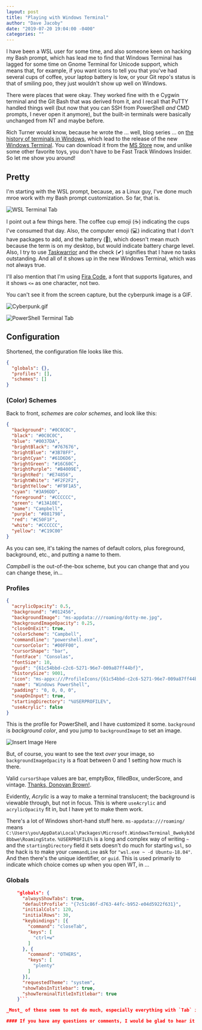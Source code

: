 ```yaml
---
layout: post
title: "Playing with Windows Terminal"
author: "Dave Jacoby"
date: "2019-07-20 19:04:00 -0400"
categories: ""
---
```


I have been a WSL user for some time, and also someone keen on hacking my Bash prompt, which has lead me to find that Windows Terminal has lagged for some time on Gnome Terminal for Unicode support, which means that, for example, if you want icons to tell you that you've had several cups of coffee, your laptop battery is low, or your Git repo's status is that of smiling poo, they just wouldn't show up well on Windows.

There were places that were okay. They worked fine with th e Cygwin terminal and the Git Bash that was derived from it, and I recall that PuTTY handled things well (but now that you can SSH from PowerShell _and_ CMD prompts, I never open it anymore), but the built-in terminals were basically unchanged from NT and maybe before.

Rich Turner would know, because he wrote the ... well, blog series ... on [the history of terminals in Windows](https://devblogs.microsoft.com/commandline/windows-command-line-backgrounder/), which lead to the release of the new [Windows Terminal](https://github.com/microsoft/terminal). You can download it from the [MS Store](https://www.microsoft.com/en-us/p/windows-terminal-preview/9n0dx20hk701) now, and unlike some other favorite toys, you don't have to be Fast Track Windows Insider. So let me show you around!

## Pretty

I'm starting with the WSL prompt, because, as a Linux guy, I've done much mroe work with my Bash prompt customization. So far, that is.

![WSL Terminal Tab](https://jacoby.github.io/images/wt_wsl.png)

I point out a few things here. The coffee cup emoji (☕) indicating the cups I've consumed that day. Also, the computer emoji (💻) indicating that I don't have packages to add, and the battery (🔋), which doesn't mean much because the term is on my desktop, but would indicate battery charge level. Also, I try to use [Taskwarrior]() and the check (✔) signifies that I have no tasks outstanding. And all of it shows up in the new Windows Terminal, which was not always true.

I'll also mention that I'm using [Fira Code](https://github.com/tonsky/FiraCode), a font that supports ligatures, and it shows `<=` as one character, not two.

You can't see it from the screen capture, but the cyberpunk image is a GIF.

![Cyberpunk.gif](https://jacoby.github.io/images/cyberpunk.gif)

![PowerShell Terminal Tab](https://jacoby.github.io/images/wt_ps.png)

## Configuration

Shortened, the configuration file looks like this.

```json
{
  "globals": {},
  "profiles": [],
  "schemes": []
}
```

### (Color) Schemes

Back to front, _schemes_ are _color schemes_, and look like this:

```json
{
  "background": "#0C0C0C",
  "black": "#0C0C0C",
  "blue": "#0037DA",
  "brightBlack": "#767676",
  "brightBlue": "#3B78FF",
  "brightCyan": "#61D6D6",
  "brightGreen": "#16C60C",
  "brightPurple": "#B4009E",
  "brightRed": "#E74856",
  "brightWhite": "#F2F2F2",
  "brightYellow": "#F9F1A5",
  "cyan": "#3A96DD",
  "foreground": "#CCCCCC",
  "green": "#13A10E",
  "name": "Campbell",
  "purple": "#881798",
  "red": "#C50F1F",
  "white": "#CCCCCC",
  "yellow": "#C19C00"
}
```

As you can see, it's taking the names of default colors, plus foreground, background, etc., and putting a name to them.

_Campbell_ is the out-of-the-box scheme, but you can change that and you can change these, in...

### Profiles

```json
{
  "acrylicOpacity": 0.5,
  "background": "#012456",
  "backgroundImage": "ms-appdata:///roaming/dotty-me.jpg",
  "backgroundImageOpacity": 0.25,
  "closeOnExit": true,
  "colorScheme": "Campbell",
  "commandline": "powershell.exe",
  "cursorColor": "#00FF00",
  "cursorShape": "bar",
  "fontFace": "Consolas",
  "fontSize": 10,
  "guid": "{61c54bbd-c2c6-5271-96e7-009a87ff44bf}",
  "historySize": 9001,
  "icon": "ms-appx:///ProfileIcons/{61c54bbd-c2c6-5271-96e7-009a87ff44bf}.png",
  "name": "Windows PowerShell",
  "padding": "0, 0, 0, 0",
  "snapOnInput": true,
  "startingDirectory": "%USERPROFILE%",
  "useAcrylic": false
}
```

This is the profile for PowerShell, and I have customized it some. `background` is _background color_, and you jump to `backgroundImage` to set an image.

![Insert Image Here]()

But, of course, you want to see the text _over_ your image, so `backgroundImageOpacity` is a float between 0 and 1 setting how much is there.

Valid `cursorShape` values are bar, emptyBox, filledBox, underScore, and vintage. [Thanks, Donovan Brown!](http://donovanbrown.com/post/Cursor-shapes-for-new-Windows-Terminal/).

Evidently, _Acrylic_ is a way to make a terminal translucent; the background is viewable through, but not in focus. This is where `useAcrylic` and `acrylicOpacity` fit in, but I have yet to make them work.

There's a lot of Windows short-hand stuff here. `ms-appdata:///roaming/` means `C:\Users\you\AppData\Local\Packages\Microsoft.WindowsTerminal_8wekyb3d8bbwe\RoamingState`. `%USERPROFILE%` is a long and complex way of writing `~` and the `startingDirectory` field it sets doesn't do much for starting `wsl`, so the hack is to make your `commandLine` ask for `"wsl.exe ~ -d Ubuntu-18.04"`. And then there's the unique identifier, or `guid`. This is used primarily to indicate which choice comes up when you open WT, in ...

### Globals

````json
    "globals": {
      "alwaysShowTabs": true,
      "defaultProfile": "{7c51c86f-d763-44fc-b952-e04d5922f631}",
      "initialCols": 120,
      "initialRows": 30,
      "keybindings": [{
        "command": "closeTab",
        "keys": [
          "ctrl+w"
        ]
      }, {
        "command": "OTHERS",
        "keys": [
          "plenty"
        ]
      }],
      "requestedTheme": "system",
      "showTabsInTitlebar": true,
      "showTerminalTitleInTitlebar": true
    }```

_Most_ of these seem to not do much, especially everything with `Tab` in the key. `defaultProfile` is what decides which of your choices come up when you open a tab or create a window, and that is set by that profile's `guid`.

#### If you have any questions or comments, I would be glad to hear it. Ask me on [Twitter](https://twitter.com/jacobydave) or [make an issue on my blog repo](https://github.com/jacoby/jacoby.github.io).
````
